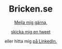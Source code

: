 <h1 align="center" font face="league script" size="77">Bricken.se</font></h1>
<p align="center"><a href="mailto:sturen.ulrika@gmail.com">Mejla mig gärna,</a> </p>
<p align="center"><a href="https://twitter.com/bricken140">skicka mig en tweet</a> </p>
<p align="center">eller hitta mig <a href="https://se.linkedin.com/in/ulrika-sturén-a6314b48">på LinkedIn.</a></p>
</p>
